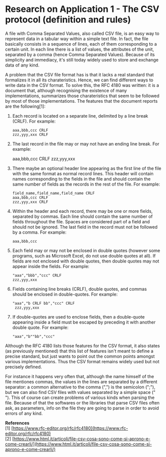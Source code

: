 # Research on Application 1 - The CSV protocol (definition and rules)

A file with Comma Separated Values, also called CSV file, is an easy way to represent data in a tabular way within a simple text file. In fact, the file basically consists in a sequence of lines, each of them corresponding to a certain unit. In each line there is a list of values, the attributes of the unit, separated by a comma (hence Comma Separated Values). Because of its simplicity and immediacy, it's still today widely used to store and exchange data of any kind.

A problem that the CSV file format has is that it lacks a real standard that formalizes it in all its charateristics. Hence, we can find different ways to write data in the CSV format. To solve this, the RFC 4180 was written: it is a document that, although recognising the existence of many implementations, summarizes those charateristics that seem to be followed by most of those implementations. The features that the document reports are the following[1]:

1. Each record is located on a separate line, delimited by a line break (CRLF). For example:

       aaa,bbb,ccc CRLF
       zzz,yyy,xxx CRLF

2.  The last record in the file may or may not have an ending line break. For example:

       aaa,bbb,ccc CRLF
       zzz,yyy,xxx

3. There maybe an optional header line appearing as the first line of the file with the same format as normal record lines. This header will contain names corresponding to the fields in the file and should contain the same number of fields as the records in the rest of the file. For example:

       field_name,field_name,field_name CRLF
       aaa,bbb,ccc CRLF
       zzz,yyy,xxx CRLF

4. Within the header and each record, there may be one or more fields, separated by commas. Each line should contain the same number of fields throughout the file. Spaces are considered part of a field and should not be ignored. The last field in the record must not be followed by a comma. For example:

       aaa,bbb,ccc

5. Each field may or may not be enclosed in double quotes (however some programs, such as Microsoft Excel, do not use double quotes at all). If fields are not enclosed with double quotes, then double quotes may not appear inside the fields. For example:

       "aaa","bbb","ccc" CRLF
       zzz,yyy,xxx

6. Fields containing line breaks (CRLF), double quotes, and commas should be enclosed in double-quotes. For example:

       "aaa","b CRLF bb","ccc" CRLF
        zzz,yyy,xxx

7. If double-quotes are used to enclose fields, then a double-quote appearing inside a field must be escaped by preceding it with another double quote. For example:

       "aaa","b""bb","ccc"

Although the RFC 4180 lists those features for the CSV format, it also states (as previously mentioned) that this list of features isn't meant to define a precise standard, but just wants to point out the common points amongst various implementations. Thus the CSV format remains widely used but not precisely defined.

For instance it happens very often that, although the name himself of the file mentiones commas, the values in the lines are separated by a different separator: a common alternative to the comma (",") is the semicolon (";"), but we can also find CSV files with values separated by a simple space (" "). This of course can create problems of various kinds when parsing the file. Because of that the softwares or the libraries that parse CSV files often ask, as parameters, info on the file they are going to parse in order to avoid errors of any kind.

**References** \
[1] [https://www.rfc-editor.org/rfc/rfc4180](https://www.rfc-editor.org/rfc/rfc4180) \
[2] [https://www.html.it/articoli/file-csv-cosa-sono-come-si-aprono-e-come-crearli/](https://www.html.it/articoli/file-csv-cosa-sono-come-si-aprono-e-come-crearli/)